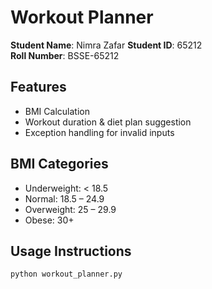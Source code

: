 # Workout Planner

**Student Name**: Nimra Zafar
**Student ID**: 65212  
**Roll Number**: BSSE-65212

## Features
- BMI Calculation
- Workout duration & diet plan suggestion
- Exception handling for invalid inputs

## BMI Categories
- Underweight: < 18.5
- Normal: 18.5 – 24.9
- Overweight: 25 – 29.9
- Obese: 30+

## Usage Instructions
```bash
python workout_planner.py
